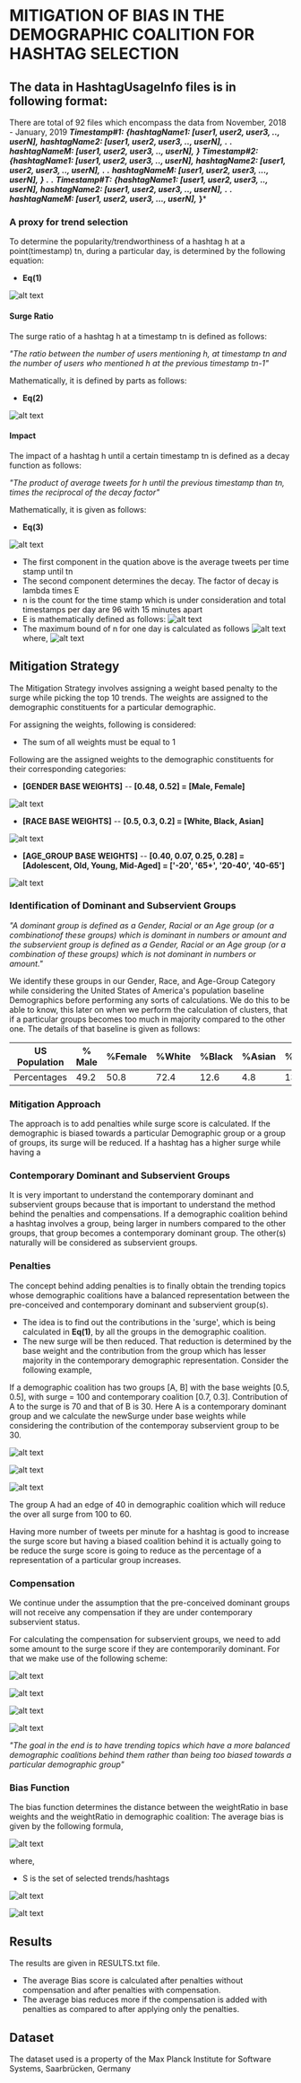 # MITIGATION OF BIAS IN THE DEMOGRAPHIC COALITION FOR HASHTAG SELECTION

## The data in HashtagUsageInfo files is in following format:
There are total of 92 files which encompass the data from November, 2018 - January, 2019 
***Timestamp#1:***
***{hashtagName1: [user1, user2, user3, .., userN],***
***hashtagName2: [user1, user2, user3, .., userN],***
***.***
***.***
***hashtagNameM: [user1, user2, user3, .., userN],***
***}***
***Timestamp#2:***
***{hashtagName1: [user1, user2, user3, .., userN],***
***hashtagName2: [user1, user2, user3, .., userN],***
***.***
***.***
***hashtagNameM: [user1, user2, user3, ..., userN],***
***}***
***.***
***.***
***Timestamp#T:*** 
***{hashtagName1: [user1, user2, user3, .., userN],***
***hashtagName2: [user1, user2, user3, .., userN],***
***.***
***.***
***hashtagNameM: [user1, user2, user3, ..., userN],***
**}*** 

### A proxy for trend selection

To determine the popularity/trendworthiness of a hashtag h at a point(timestamp) tn, during a particular day, is determined by the following equation:

- **Eq(1)**

![alt text](https://github.com/waleedahmed90/Mitigation_Demographic_Bias/blob/master/Eqs_Images/1.png?raw=true)

#### Surge Ratio

The surge ratio of a hashtag h at a timestamp tn is defined as follows:

*"The ratio between the number of users mentioning h, at timestamp tn and the number of users who mentioned h at the previous timestamp tn-1"*

Mathematically, it is defined by parts as follows:

- **Eq(2)**

![alt text](https://github.com/waleedahmed90/Mitigation_Demographic_Bias/blob/master/Eqs_Images/2.png?raw=true)

#### Impact

The impact of a hashtag h until a certain timestamp tn is defined as a decay function as follows:

*"The product of average tweets for h until the previous timestamp than tn, times the reciprocal of the decay factor"*

Mathematically, it is given as follows:

- **Eq(3)**

![alt text](https://github.com/waleedahmed90/Mitigation_Demographic_Bias/blob/master/Eqs_Images/3.png?raw=true)


  - The first component in the quation above is the average tweets per time stamp until tn
  - The second component determines the decay. The factor of decay is lambda times E
  - n is the count for the time stamp which is under consideration and total timestamps per day are 96 with 15 minutes apart
  - E is mathematically defined as follows:
![alt text](https://github.com/waleedahmed90/Mitigation_Demographic_Bias/blob/master/Eqs_Images/4.png?raw=true)
  - The maximum bound of n for one day is calculated as follows
![alt text](https://github.com/waleedahmed90/Mitigation_Demographic_Bias/blob/master/Eqs_Images/5.png?raw=true)
where,
![alt text](https://github.com/waleedahmed90/Mitigation_Demographic_Bias/blob/master/Eqs_Images/6.png?raw=true)
 

## Mitigation Strategy

The Mitigation Strategy involves assigning a weight based penalty to the surge while picking the top 10 trends.
The weights are assigned to the demographic constituents for a particular demographic.

For assigning the weights, following is considered:
- The sum of all weights must be equal to 1

Following are the assigned weights to the demographic constituents for their corresponding categories:

- **[GENDER BASE WEIGHTS]**
-- **[0.48, 0.52] = [Male, Female]**

![alt text](https://github.com/waleedahmed90/Mitigation_Demographic_Bias/blob/master/Eqs_Images/7.png?raw=true) 
 
- **[RACE BASE WEIGHTS]**
-- **[0.5, 0.3, 0.2] = [White, Black, Asian]**

![alt text](https://github.com/waleedahmed90/Mitigation_Demographic_Bias/blob/master/Eqs_Images/8.png?raw=true)

- **[AGE_GROUP BASE WEIGHTS]**
-- **[0.40, 0.07, 0.25, 0.28] = [Adolescent, Old, Young, Mid-Aged] = ['-20', '65+', '20-40', '40-65']**

![alt text](https://github.com/waleedahmed90/Mitigation_Demographic_Bias/blob/master/Eqs_Images/9.png?raw=true)


### Identification of Dominant and Subservient Groups

*"A dominant group is defined as a Gender, Racial or an Age group (or a combinationof these groups) which is dominant in numbers or amount and the subservient group is defined as a Gender, Racial or an Age group (or a combination of these groups) which is not dominant in numbers or amount."*

We identify these groups in our Gender, Race, and Age-Group Category while considering the United States of America's population baseline Demographics before performing any sorts of calculations. We do this to be able to know, this later on when we perform the calculation of clusters, that if a particular groups becomes too much in majority compared to the other one. The details of that baseline is given as follows:



| **US Population**      | % Male | %Female | %White | %Black | %Asian | %Adol. | %Old | %Young | %Mid-Aged |
| ---------------------- |--------|---------| -------|--------|--------|--------|------|--------|-----------|
|    Percentages         |  49.2  |   50.8  |  72.4  |   12.6 |   4.8  |  13.6  | 13.5 |  26.7  |    33.2   |


### Mitigation Approach
The approach is to add penalties while surge score is calculated. If the demographic is biased towards a particular Demographic group or a group of groups, its surge will be reduced.
If a hashtag has a higher surge while having a 

### Contemporary Dominant and Subservient Groups

It is very important to understand the contemporary dominant and subservient groups because that is important to understand the method behind the penalties and compensations.
If a demographic coalition behind a hashtag involves a group, being larger in numbers compared to the other groups, that group becomes a contemporary dominant group. The other(s) naturally will be considered as subservient groups.


### Penalties
The concept behind adding penalties is to finally obtain the trending topics whose demographic coalitions have a balanced representation between the pre-conceived and contemporary dominant and subservient group(s).

- The idea is to find out the contributions in the 'surge', which is being calculated in **Eq(1)**, by all the groups in the demographic coalition.
- The new surge will be then reduced. That reduction is determined by the base weight and the contribution from the group which has lesser majority in the contemporary demographic representation. Consider the following example, 

If a demographic coalition has two groups [A, B] with the base weights [0.5, 0.5], with surge = 100 and contemporary coalition [0.7, 0.3]. Contribution of A to the surge is 70 and that of B is 30. Here A is a contemporary dominant group and we calculate the newSurge under base weights while considering the contribution of the contemporay subservient group to be 30.

![alt text](https://github.com/waleedahmed90/Mitigation_Demographic_Bias/blob/master/Eqs_Images/10.png?raw=true)

![alt text](https://github.com/waleedahmed90/Mitigation_Demographic_Bias/blob/master/Eqs_Images/11.png?raw=true)

![alt text](https://github.com/waleedahmed90/Mitigation_Demographic_Bias/blob/master/Eqs_Images/12.png?raw=true)

The group A had an edge of 40 in demographic coalition which will reduce the over all surge from 100 to 60.

Having more number of tweets per minute for a hashtag is good to increase the surge score but having a biased coalition behind it is actually going to be reduce the surge score is going to reduce as the percentage of a representation of a particular group increases.

### Compensation

We continue under the assumption that the pre-conceived dominant groups will not receive any compensation if they are under contemporary subservient status.

For calculating the compensation for subservient groups, we need to add some amount to the surge score if they are contemporarily dominant. For that we make use of the following scheme: 

![alt text](https://github.com/waleedahmed90/Mitigation_Demographic_Bias/blob/master/Eqs_Images/13.png?raw=true)

![alt text](https://github.com/waleedahmed90/Mitigation_Demographic_Bias/blob/master/Eqs_Images/14.png?raw=true)

![alt text](https://github.com/waleedahmed90/Mitigation_Demographic_Bias/blob/master/Eqs_Images/15.png?raw=true)

![alt text](https://github.com/waleedahmed90/Mitigation_Demographic_Bias/blob/master/Eqs_Images/16.png?raw=true)



*"The goal in the end is to have trending topics which have a more balanced demographic coalitions behind them rather than being too biased towards a particular demographic group"*


### Bias Function

The bias function determines the distance between the weightRatio in base weights and the weightRatio in demographic coalition: The average bias is given by the following formula,

![alt text](https://github.com/waleedahmed90/Mitigation_Demographic_Bias/blob/master/Eqs_Images/17.png?raw=true)

where,
- S is the set of selected trends/hashtags

![alt text](https://github.com/waleedahmed90/Mitigation_Demographic_Bias/blob/master/Eqs_Images/18.png?raw=true)

![alt text](https://github.com/waleedahmed90/Mitigation_Demographic_Bias/blob/master/Eqs_Images/19.png?raw=true)

## Results
The results are given in RESULTS.txt file.

- The average Bias score is calculated after penalties without compensation and after penalties with compensation.
- The average bias reduces more if the compensation is added with penalties as compared to after applying only the penalties.

## Dataset

The dataset used is a property of the Max Planck Institute for Software Systems, Saarbrücken, Germany
